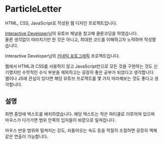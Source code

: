 # ParticleLetter

HTML, CSS, JavaScript로 작성된 웹 디자인 프로젝트입니다.

[Interactive Developer](https://www.youtube.com/channel/UCdeWxKJuvtUG2xyN6pOJEvA)님의 유튜브 채널을 참고해 클론코딩을 하였습니다.  
물론 생각없이 따라치기만 한 것은 아니고, 최대한 코드를 이해하고자 노력하며 작성했습니다.

Interactive Developer님의 [키네틱 포토그래픽](https://www.youtube.com/watch?v=HMQ9fEX28fk&list=PLGf_tBShGSDNGHhFBT4pKFRMpiBrZJXCm&index=4) 프로젝트입니다.

웹에서 HTML과 CSS를 사용하지 않고 JavaScript만으로 모든 것을 구현하는 것도 신기했지만
수학적인 수식 부분을 제외하고는 굉장히 좋은 공부가 되었다고 생각합니다.
웹이나 JS에 관심이 있다면 해당 유튜브 프로젝트를 몇 가지 따라해보는 것도 좋다고 생각합니다.


## 설명
화면 중앙에 텍스트를 배치하였습니다.
해당 텍스트는 작은 파티클로 이루어져 있으며 마우스가 다가가면 범위 안쪽의 입자들이 바깥으로 밀쳐집니다.

마우스 반응 범위와 밀쳐지는 강도, 되돌아오는 속도 등을 적절히 조절하면 굉장히 액체같은 연출이 가능합니다.
